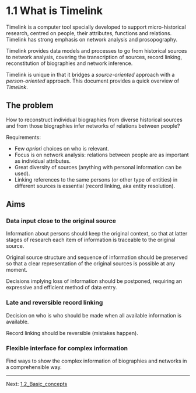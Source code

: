 
# 1.1 What is Timelink 

Timelink is a computer tool specially developed to support micro-historical research, centred on people, their attributes, functions and relations. Timelink has strong emphasis on network analysis and prosopography.

  Timelink provides data models and processes to go from historical sources to network analysis, covering the transcription of sources, record linking, reconstitution of biographies and network inference.

  Timelink is unique in that it bridges a *source-oriented* approach with a *person-oriented* approach. This document provides a quick overview of *Timelink*.
## The problem
  
How to reconstruct individual biographies from diverse historical sources and from those biographies infer networks of relations between people?

Requirements:

- Few *apriori* choices on who is relevant.
- Focus is on network analysis: relations between people are as important as individual attributes.
- Great diversity of sources (anything with personal information can be used).
- Linking references to the same persons (or other type of entities) in different sources is essential (record linking, aka entity resolution).

## Aims

### Data input close to the original source

Information about persons should keep the original context, so that at latter stages of research each item of information is traceable to the original source.

Original source structure and sequence of information should be preserved so that a clear representation of the original sources is possible at any moment.

Decisions implying loss of information should be postponed, requiring an expressive and efficient method of data entry.

### Late and reversible record linking

Decision on who is who should be made when all available information is available.

Record linking should be reversible (mistakes happen).
  
### Flexible interface for complex information

Find ways to show the complex information of biographies and networks
in a comprehensible way.

---
Next: [1.2_Basic_concepts](1.2_Basic_concepts.md)
